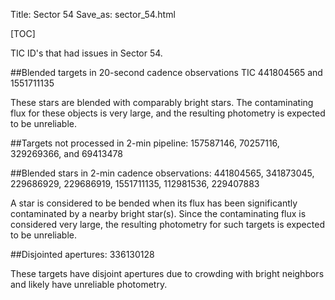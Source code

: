 Title: Sector 54
Save_as: sector_54.html

[TOC]

TIC ID's that had issues in Sector 54.

##Blended targets in 20-second cadence observations
TIC 441804565 and 1551711135

These stars are blended with comparably bright stars. The contaminating flux for these objects is very large, and the resulting photometry is expected to be unreliable.

##Targets not processed in 2-min pipeline:
157587146, 70257116, 329269366, and 69413478

##Blended stars in 2-min cadence observations:
441804565, 341873045, 229686929, 229686919, 1551711135, 112981536, 229407883

A star is considered to be bended when its flux has been significantly contaminated by a nearby bright star(s). Since the contaminating flux is considered very large, the resulting photometry for such targets is expected to be unreliable.

##Disjointed apertures:
336130128

These targets have disjoint apertures due to crowding with
bright neighbors and likely have unreliable photometry.

